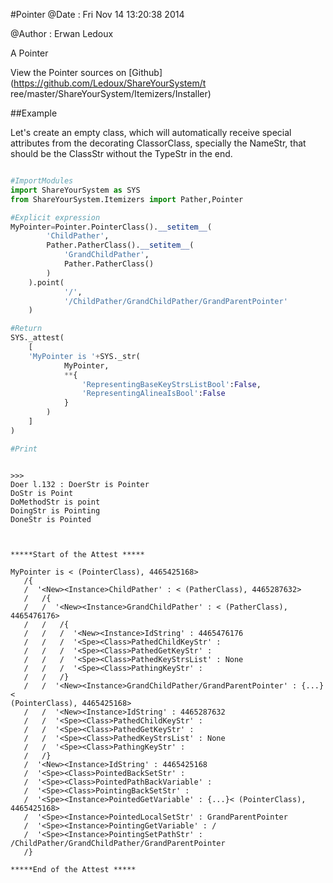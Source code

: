 
#Pointer
 @Date : Fri Nov 14 13:20:38 2014

@Author : Erwan Ledoux



A Pointer





<!--
FrozenIsBool False
-->

View the Pointer sources on [Github](https://github.com/Ledoux/ShareYourSystem/t
ree/master/ShareYourSystem/Itemizers/Installer)




<!---
FrozenIsBool True
-->

##Example

Let's create an empty class, which will automatically receive
special attributes from the decorating ClassorClass,
specially the NameStr, that should be the ClassStr
without the TypeStr in the end.

```python

#ImportModules
import ShareYourSystem as SYS
from ShareYourSystem.Itemizers import Pather,Pointer

#Explicit expression
MyPointer=Pointer.PointerClass().__setitem__(
        'ChildPather',
        Pather.PatherClass().__setitem__(
            'GrandChildPather',
            Pather.PatherClass()
        )
    ).point(
            '/',
            '/ChildPather/GrandChildPather/GrandParentPointer'
    )

#Return
SYS._attest(
    [
    'MyPointer is '+SYS._str(
            MyPointer,
            **{
                'RepresentingBaseKeyStrsListBool':False,
                'RepresentingAlineaIsBool':False
            }
        )
    ]
)

#Print



```


```console
>>>
Doer l.132 : DoerStr is Pointer
DoStr is Point
DoMethodStr is point
DoingStr is Pointing
DoneStr is Pointed



*****Start of the Attest *****

MyPointer is < (PointerClass), 4465425168>
   /{
   /  '<New><Instance>ChildPather' : < (PatherClass), 4465287632>
   /   /{
   /   /  '<New><Instance>GrandChildPather' : < (PatherClass), 4465476176>
   /   /   /{
   /   /   /  '<New><Instance>IdString' : 4465476176
   /   /   /  '<Spe><Class>PathedChildKeyStr' :
   /   /   /  '<Spe><Class>PathedGetKeyStr' :
   /   /   /  '<Spe><Class>PathedKeyStrsList' : None
   /   /   /  '<Spe><Class>PathingKeyStr' :
   /   /   /}
   /   /  '<New><Instance>GrandChildPather/GrandParentPointer' : {...}<
(PointerClass), 4465425168>
   /   /  '<New><Instance>IdString' : 4465287632
   /   /  '<Spe><Class>PathedChildKeyStr' :
   /   /  '<Spe><Class>PathedGetKeyStr' :
   /   /  '<Spe><Class>PathedKeyStrsList' : None
   /   /  '<Spe><Class>PathingKeyStr' :
   /   /}
   /  '<New><Instance>IdString' : 4465425168
   /  '<Spe><Class>PointedBackSetStr' :
   /  '<Spe><Class>PointedPathBackVariable' :
   /  '<Spe><Class>PointingBackSetStr' :
   /  '<Spe><Instance>PointedGetVariable' : {...}< (PointerClass), 4465425168>
   /  '<Spe><Instance>PointedLocalSetStr' : GrandParentPointer
   /  '<Spe><Instance>PointingGetVariable' : /
   /  '<Spe><Instance>PointingSetPathStr' :
/ChildPather/GrandChildPather/GrandParentPointer
   /}

*****End of the Attest *****



```

